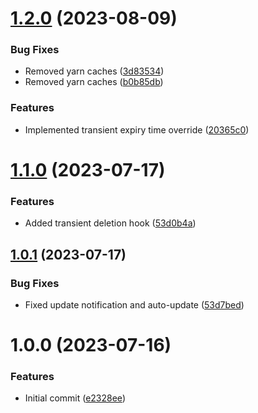 # [1.2.0](https://github.com/oblakstudio/wp-package-updater/compare/v1.1.0...v1.2.0) (2023-08-09)


### Bug Fixes

* Removed yarn caches ([3d83534](https://github.com/oblakstudio/wp-package-updater/commit/3d835345ba2a59932aa0016e3d78e6245d31dad0))
* Removed yarn caches ([b0b85db](https://github.com/oblakstudio/wp-package-updater/commit/b0b85db6c207e9c0acf433ef5a97c60bd77b00df))


### Features

* Implemented transient expiry time override ([20365c0](https://github.com/oblakstudio/wp-package-updater/commit/20365c049b989a2bab91a613d97966febfa3ea13))

# [1.1.0](https://github.com/oblakstudio/wp-package-updater/compare/v1.0.1...v1.1.0) (2023-07-17)


### Features

* Added transient deletion hook ([53d0b4a](https://github.com/oblakstudio/wp-package-updater/commit/53d0b4aedd53bda22d8c4c20c944b56d608ce9e9))

## [1.0.1](https://github.com/oblakstudio/wp-package-updater/compare/v1.0.0...v1.0.1) (2023-07-17)


### Bug Fixes

* Fixed update notification and auto-update ([53d7bed](https://github.com/oblakstudio/wp-package-updater/commit/53d7bed7cffa5a385cb4fb9445fcc1b025255006))

# 1.0.0 (2023-07-16)


### Features

* Initial commit ([e2328ee](https://github.com/oblakstudio/wp-package-updater/commit/e2328ee31f96f0ca5c2ce20571c49be8c16cc88e))
